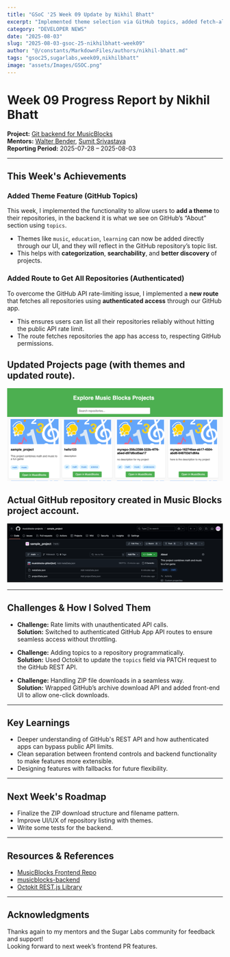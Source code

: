 ```yaml
---
title: "GSoC '25 Week 09 Update by Nikhil Bhatt"
excerpt: "Implemented theme selection via GitHub topics, added fetch-all-repositories route, and introduced download project as ZIP functionality."
category: "DEVELOPER NEWS"
date: "2025-08-03"
slug: "2025-08-03-gsoc-25-nikhilbhatt-week09"
author: "@/constants/MarkdownFiles/authors/nikhil-bhatt.md"
tags: "gsoc25,sugarlabs,week09,nikhilbhatt"
image: "assets/Images/GSOC.png"
---
```


<!-- markdownlint-disable -->

# Week 09 Progress Report by Nikhil Bhatt

**Project:** [Git backend for MusicBlocks](https://github.com/benikk/musicblocks-backend)  
**Mentors:** [Walter Bender](https://github.com/walterbender), [Sumit Srivastava](https://github.com/sum2it)  
**Reporting Period:** 2025-07-28 – 2025-08-03  

---
## This Week's Achievements

###  Added Theme Feature (GitHub Topics)
This week, I implemented the functionality to allow users to **add a theme** to their repositories, in the backend it is what we see on GitHub’s “About” section using `topics`.

- Themes like `music`, `education`, `learning` can now be added directly through our UI, and they will reflect in the GitHub repository’s topic list.
- This helps with **categorization**, **searchability**, and **better discovery** of projects.


###  Added Route to Get All Repositories (Authenticated)

To overcome the GitHub API rate-limiting issue, I implemented a **new route** that fetches all repositories using **authenticated access** through our GitHub app. 

- This ensures users can list all their repositories reliably without hitting the public API rate limit.
- The route fetches repositories the app has access to, respecting GitHub permissions. 

## Updated Projects page (with themes and updated route).
![Projects page](assets/Developers/Nikhil/projectPage.png)

## Actual GitHub repository created in Music Blocks project account. 
![GitHub repo](assets/Developers/Nikhil/github-repo.png)

---


## Challenges & How I Solved Them

- **Challenge:** Rate limits with unauthenticated API calls.  
  **Solution:** Switched to authenticated GitHub App API routes to ensure seamless access without throttling.

- **Challenge:** Adding topics to a repository programmatically.  
  **Solution:** Used Octokit to update the `topics` field via PATCH request to the GitHub REST API.

- **Challenge:** Handling ZIP file downloads in a seamless way.  
  **Solution:** Wrapped GitHub’s archive download API and added front-end UI to allow one-click downloads. 

---

## Key Learnings

- Deeper understanding of GitHub's REST API and how authenticated apps can bypass public API limits.
- Clean separation between frontend controls and backend functionality to make features more extensible.
- Designing features with fallbacks for future flexibility. 

---

## Next Week's Roadmap

- Finalize the ZIP download structure and filename pattern.
- Improve UI/UX of repository listing with themes.
- Write some tests for the backend. 

---

## Resources & References

- [MusicBlocks Frontend Repo](https://github.com/sugarlabs/musicblocks)
- [musicblocks-backend](https://github.com/benikk/musicblocks-backend)
- [Octokit REST.js Library](https://github.com/octokit/rest.js)

---

## Acknowledgments

Thanks again to my mentors and the Sugar Labs community for feedback and support!  
Looking forward to next week’s frontend PR features. 


